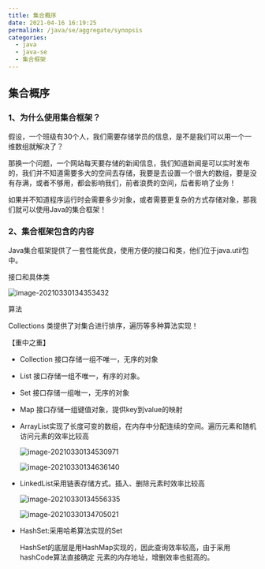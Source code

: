 ```yaml
---
title: 集合概序
date: 2021-04-16 16:19:25
permalink: /java/se/aggregate/synopsis
categories:
  - java
  - java-se
  - 集合框架
---
```


## 集合概序

### 1、为什么使用集合框架？

假设，一个班级有30个人，我们需要存储学员的信息，是不是我们可以用一个一维数组就解决了？

那换一个问题，一个网站每天要存储的新闻信息，我们知道新闻是可以实时发布的，我们并不知道需要多大的空间去存储，我要是去设置一个很大的数组，要是没有存满，或者不够用，都会影响我们，前者浪费的空间，后者影响了业务！

如果并不知道程序运行时会需要多少对象，或者需要更复杂的方式存储对象，那我们就可以使用Java的集合框架！

### 2、集合框架包含的内容

 Java集合框架提供了一套性能优良，使用方便的接口和类，他们位于java.util包中。

接口和具体类

![image-20210330134353432](https://cdn.jsdelivr.net/gh/oddfar/static/img/JavaSE-集合.assets/image-20210330134353432.png)

算法

Collections 类提供了对集合进行排序，遍历等多种算法实现！

【重中之重】

- Collection 接口存储一组不唯一，无序的对象

- List 接口存储一组不唯一，有序的对象。

- Set 接口存储一组唯一，无序的对象

- Map 接口存储一组键值对象，提供key到value的映射

- ArrayList实现了长度可变的数组，在内存中分配连续的空间。遍历元素和随机访问元素的效率比较高

  ![image-20210330134530971](https://cdn.jsdelivr.net/gh/oddfar/static/img/JavaSE-集合.assets/image-20210330134530971.png)

  ![image-20210330134636140](https://cdn.jsdelivr.net/gh/oddfar/static/img/JavaSE-集合.assets/image-20210330134636140.png)

- LinkedList采用链表存储方式。插入、删除元素时效率比较高

  ![image-20210330134556335](https://cdn.jsdelivr.net/gh/oddfar/static/img/JavaSE-集合.assets/image-20210330134556335.png)

  ![image-20210330134705021](https://cdn.jsdelivr.net/gh/oddfar/static/img/JavaSE-集合.assets/image-20210330134705021.png)

- HashSet:采用哈希算法实现的Set

  HashSet的底层是用HashMap实现的，因此查询效率较高，由于采用hashCode算法直接确定 元素的内存地址，增删效率也挺高的。

  